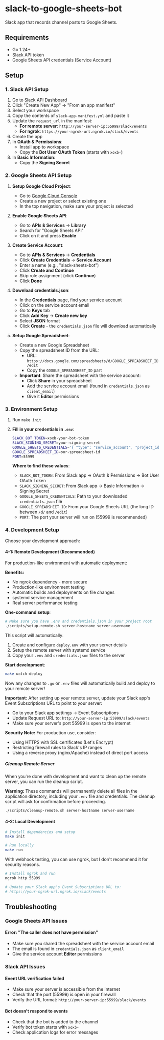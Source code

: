 # slack-to-google-sheets-bot

Slack app that records channel posts to Google Sheets.

## Requirements

- Go 1.24+
- Slack API token
- Google Sheets API credentials (Service Account)


## Setup

### 1. Slack API Setup

1. Go to [Slack API Dashboard](https://api.slack.com/apps)
2. Click "Create New App" → "From an app manifest"
3. Select your workspace
4. Copy the contents of `slack-app-manifest.yml` and paste it
5. Update the `request_url` in the manifest:
    - **For remote server**: `http://your-server-ip:55999/slack/events`
    - **For ngrok**: `https://your-ngrok-url.ngrok.io/slack/events`
6. Create the app
7. In **OAuth & Permissions**:
    - Install app to workspace
    - Copy the **Bot User OAuth Token** (starts with `xoxb-`)
8. In **Basic Information**:
    - Copy the **Signing Secret**

### 2. Google Sheets API Setup

1. **Setup Google Cloud Project**:
    - Go to [Google Cloud Console](https://console.cloud.google.com/)
    - Create a new project or select existing one
    - In the top navigation, make sure your project is selected

2. **Enable Google Sheets API**:
    - Go to **APIs & Services** → **Library**
    - Search for "Google Sheets API"
    - Click on it and press **Enable**

3. **Create Service Account**:
    - Go to **APIs & Services** → **Credentials**
    - Click **Create Credentials** → **Service Account**
    - Enter a name (e.g., "slack-sheets-bot")
    - Click **Create and Continue**
    - Skip role assignment (click **Continue**)
    - Click **Done**

4. **Download credentials.json**:
    - In the **Credentials** page, find your service account
    - Click on the service account email
    - Go to **Keys** tab
    - Click **Add Key** → **Create new key**
    - Select **JSON** format
    - Click **Create** - the `credentials.json` file will download automatically

5. **Setup Google Spreadsheet**:
    - Create a new Google Spreadsheet
    - Copy the spreadsheet ID from the URL:
      - URL: `https://docs.google.com/spreadsheets/d/GOOGLE_SPREADSHEET_ID/edit`
      - Copy the `GOOGLE_SPREADSHEET_ID` part
    - **Important**: Share the spreadsheet with the service account:
      - Click **Share** in your spreadsheet
      - Add the service account email (found in `credentials.json` as `client_email`)
      - Give it **Editor** permissions

### 3. Environment Setup

1. Run `make init`
2. **Fill in your credentials in `.env`**:
    ```bash
    SLACK_BOT_TOKEN=xoxb-your-bot-token
    SLACK_SIGNING_SECRET=your-signing-secret
    GOOGLE_SHEETS_CREDENTIALS='{ "type": "service_account", "project_id": "your-project-id", ... }'
    GOOGLE_SPREADSHEET_ID=our-spreadsheet-id
    PORT=55999
    ```

    **Where to find these values**:
    - `SLACK_BOT_TOKEN`: From Slack app → OAuth & Permissions → Bot User OAuth Token
    - `SLACK_SIGNING_SECRET`: From Slack app → Basic Information → Signing Secret
    - `GOOGLE_SHEETS_CREDENTIALS`: Path to your downloaded `credentials.json` file
    - `GOOGLE_SPREADSHEET_ID`: From your Google Sheets URL (the long ID between `/d/` and `/edit`)
    - `PORT`: The port your server will run on (55999 is recommended)

### 4. Development Setup

Choose your development approach:

#### 4-1: Remote Development (Recommended)
For production-like environment with automatic deployment:

**Benefits:**
- No ngrok dependency - more secure
- Production-like environment testing
- Automatic builds and deployments on file changes
- systemd service management
- Real server performance testing

**One-command setup**:
```bash
# Make sure you have .env and credentials.json in your project root
./scripts/setup-remote.sh server-hostname server-username
```

This script will automatically:
1. Create and configure `deploy.env` with your server details
2. Setup the remote server with systemd service
3. Copy your `.env` and `credentials.json` files to the server

**Start development**:

```bash
make watch-deploy
```

Now any changes to `.go` or `.env` files will automatically build and deploy to your remote server!

**Important:** After setting up your remote server, update your Slack app's Event Subscriptions URL to point to your server:
- Go to your Slack app settings → Event Subscriptions
- Update Request URL to: `http://your-server-ip:55999/slack/events`
- Make sure your server's port 55999 is open to the internet

**Security Note:** For production use, consider:
- Using HTTPS with SSL certificates (Let's Encrypt)
- Restricting firewall rules to Slack's IP ranges
- Using a reverse proxy (nginx/Apache) instead of direct port access

##### Cleanup Remote Server

When you're done with development and want to clean up the remote server, you can run the cleanup script.

**Warning:** These commands will permanently delete all files in the application directory, including your `.env` file and credentials. The cleanup script will ask for confirmation before proceeding.

```bash
./scripts/cleanup-remote.sh server-hostname server-username
```

#### 4-2: Local Development

```bash
# Install dependencies and setup
make init

# Run locally
make run
```

With webhook testing, you can use ngrok, but I don't recommend it for security reasons.

```bash
# Install ngrok and run
ngrok http 55999

# Update your Slack app's Event Subscriptions URL to:
# https://your-ngrok-url.ngrok.io/slack/events
```


## Troubleshooting

### Google Sheets API Issues

#### Error: "The caller does not have permission"

- Make sure you shared the spreadsheet with the service account email
- The email is found in `credentials.json` as `client_email`
- Give the service account **Editor** permissions

### Slack API Issues

#### Event URL verification failed

- Make sure your server is accessible from the internet
- Check that the port (55999) is open in your firewall
- Verify the URL format: `http://your-server-ip:55999/slack/events`

#### Bot doesn't respond to events

- Check that the bot is added to the channel
- Verify bot token starts with `xoxb-`
- Check application logs for error messages
